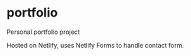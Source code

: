 # portfolio
Personal portfolio project

Hosted on Netlify, uses Netlify Forms to handle contact form.
